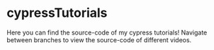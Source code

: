 # cypressTutorials

Here you can find the source-code of my cypress tutorials!
Navigate between branches to view the source-code of different videos.
